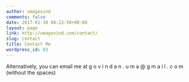 ```yaml
---
author: umagovind
comments: false
date: 2017-01-30 08:23:50+00:00
layout: page
link: http://umagovind.com/contact/
slug: contact
title: Contact Me
wordpress_id: 83
---
```



















Alternatively, you can email me at g o v i n d a n . u m a @ g m a i l . c o m   (without the spaces)










